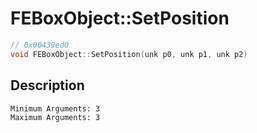 # FEBoxObject::SetPosition
```c
// 0x00439ed0
void FEBoxObject::SetPosition(unk p0, unk p1, unk p2)
```
## Description
```
Minimum Arguments: 3
Maximum Arguments: 3
```
